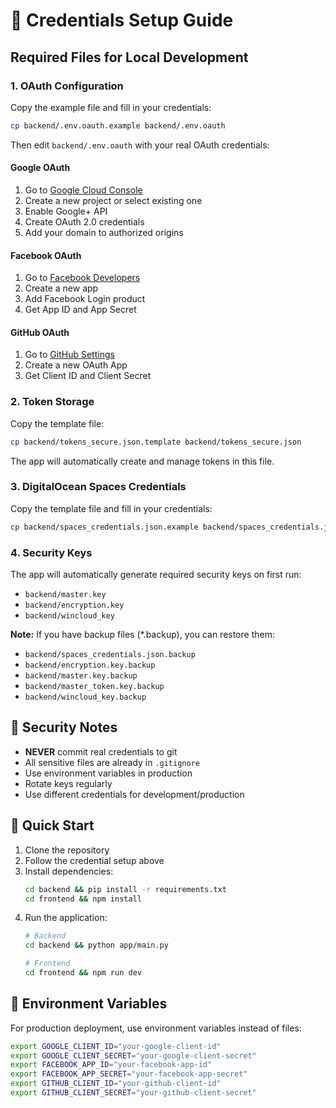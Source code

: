 # 🔐 Credentials Setup Guide

## Required Files for Local Development

### 1. OAuth Configuration
Copy the example file and fill in your credentials:
```bash
cp backend/.env.oauth.example backend/.env.oauth
```

Then edit `backend/.env.oauth` with your real OAuth credentials:

#### Google OAuth
1. Go to [Google Cloud Console](https://console.developers.google.com/)
2. Create a new project or select existing one
3. Enable Google+ API
4. Create OAuth 2.0 credentials
5. Add your domain to authorized origins

#### Facebook OAuth
1. Go to [Facebook Developers](https://developers.facebook.com/)
2. Create a new app
3. Add Facebook Login product
4. Get App ID and App Secret

#### GitHub OAuth
1. Go to [GitHub Settings](https://github.com/settings/applications/new)
2. Create a new OAuth App
3. Get Client ID and Client Secret

### 2. Token Storage
Copy the template file:
```bash
cp backend/tokens_secure.json.template backend/tokens_secure.json
```

The app will automatically create and manage tokens in this file.

### 3. DigitalOcean Spaces Credentials
Copy the template file and fill in your credentials:
```bash
cp backend/spaces_credentials.json.example backend/spaces_credentials.json
```

### 4. Security Keys
The app will automatically generate required security keys on first run:
- `backend/master.key`
- `backend/encryption.key`
- `backend/wincloud_key`

**Note:** If you have backup files (*.backup), you can restore them:
- `backend/spaces_credentials.json.backup`
- `backend/encryption.key.backup`
- `backend/master.key.backup`
- `backend/master_token.key.backup`
- `backend/wincloud_key.backup`

## 🚨 Security Notes

- **NEVER** commit real credentials to git
- All sensitive files are already in `.gitignore`
- Use environment variables in production
- Rotate keys regularly
- Use different credentials for development/production

## 🚀 Quick Start

1. Clone the repository
2. Follow the credential setup above
3. Install dependencies:
   ```bash
   cd backend && pip install -r requirements.txt
   cd frontend && npm install
   ```
4. Run the application:
   ```bash
   # Backend
   cd backend && python app/main.py
   
   # Frontend  
   cd frontend && npm run dev
   ```

## 📝 Environment Variables

For production deployment, use environment variables instead of files:

```bash
export GOOGLE_CLIENT_ID="your-google-client-id"
export GOOGLE_CLIENT_SECRET="your-google-client-secret"
export FACEBOOK_APP_ID="your-facebook-app-id"
export FACEBOOK_APP_SECRET="your-facebook-app-secret"
export GITHUB_CLIENT_ID="your-github-client-id"
export GITHUB_CLIENT_SECRET="your-github-client-secret"
```
